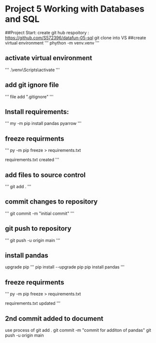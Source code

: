 # Project 5 Working with Databases and SQL
##Project Start:
create git hub respoitory : https://github.com/S572396/datafun-05-sql
git clone into VS 
 ##create virtual environment
 '''
 phython -m venv.venv
 '''
 ## activate virtual environment
 '''
 .\venv\Scripts\activate
 '''
 ## add git ignore file
 '''
 file add ".gitignore"
 '''
 ## Install requirements:
'''
my -m pip install pandas pyarrow
'''
## freeze requirments
'''
py -m pip freeze > requirements.txt

requirements.txt created
'''
## add files to source control
'''
git add .
'''
## commit changes to repository
'''
git commit -m "initial commit"
'''
## git push to repository
'''
git push -u origin main
'''
## install pandas
upgrade pip 
'''
pip install --upgrade pip
pip install pandas
'''
## freeze requirments
'''
py -m pip freeze > requirements.txt

requirements.txt updated
'''
## 2nd commit added to document 
use process of git add . 
git commit -m "commit for additon of pandas"
git push -u origin main

